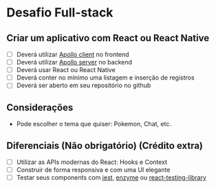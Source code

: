 # Desafio Full-stack

## Criar um aplicativo com React ou React Native

- [ ] Deverá utilizar [Apollo client](https://www.apollographql.com/docs/react/api/react-apollo/) no frontend
- [ ] Deverá utilizar [Apollo server](https://www.apollographql.com/docs/apollo-server/) no backend
- [ ] Deverá usar React ou React Native
- [ ] Deverá conter no mínimo uma listagem e inserção de registros
- [ ] Deverá ser aberto em seu repositório no github

## Considerações
- Pode escolher o tema que quiser: Pokemon, Chat, etc.

## Diferenciais (Não obrigatório) (Crédito extra)
- [ ] Utilizar as APIs modernas do React: Hooks e Context
- [ ] Construir de forma responsiva e com uma UI elegante
- [ ] Testar seus components com [jest](https://jestjs.io/), [enzyme](https://github.com/airbnb/enzyme) ou [react-testing-library](https://github.com/kentcdodds/react-testing-library)
